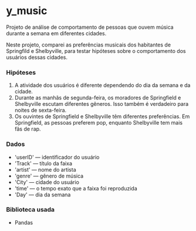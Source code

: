 # y_music
Projeto de análise de comportamento de pessoas que ouvem música durante a semana em diferentes cidades.

Neste projeto, comparei as preferências musicais dos habitantes de Springfild e Shelbyville, para testar hipóteses sobre o comportamento dos usuários dessas cidades.

### Hipóteses
1. A atividade dos usuários é diferente dependendo do dia da semana e da cidade.
2. Durante as manhãs de segunda-feira, os moradores de Springfield e Shelbyville escutam diferentes gêneros. Isso também é verdadeiro para noites de sexta-feira.
3. Os ouvintes de Springfield e Shelbyville têm diferentes preferências. Em Springfield, as pessoas preferem pop, enquanto Shelbyville tem mais fãs de rap.

### Dados
- 'userID' — identificador do usuário
- 'Track' — título da faixa
- 'artist' — nome do artista
- 'genre' — gênero de música
- 'City' — cidade do usuário
- 'time' — o tempo exato que a faixa foi reproduzida
- 'Day' — dia da semana

### Biblioteca usada
- Pandas 
